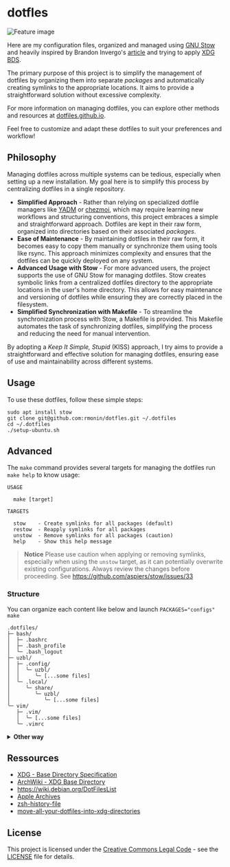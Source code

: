 # dotfles

![Feature image](https://repository-images.githubusercontent.com/742217560/0ff84823-23e7-4ab4-97b1-f10a111b47da)

Here are my configuration files, organized and managed using [GNU Stow](https://www.gnu.org/software/stow/) and heavily inspired by Brandon Invergo's [article](https://brandon.invergo.net/news/2012-05-26-using-gnu-stow-to-manage-your-dotfiles.html) and trying to apply [XDG BDS](https://specifications.freedesktop.org/basedir-spec/basedir-spec-latest.html).

The primary purpose of this project is to simplify the management of dotfiles by organizing them into separate _packages_ and automatically creating symlinks to the appropriate locations. It aims to provide a straightforward solution without excessive complexity.

For more information on managing dotfiles, you can explore other methods and resources at [dotfiles.github.io](https://dotfiles.github.io).

Feel free to customize and adapt these dotfiles to suit your preferences and workflow!

## Philosophy

Managing dotfiles across multiple systems can be tedious, especially when setting up a new installation. My goal here is to simplify this process by centralizing dotfiles in a single repository.

- **Simplified Approach** - Rather than relying on specialized dotfile managers like [YADM](https://yadm.io) or [chezmoi](https://www.chezmoi.io), which may require learning new workflows and structuring conventions, this project embraces a simple and straightforward approach. Dotfiles are kept in their raw form, organized into directories based on their associated _packages_.
- **Ease of Maintenance** - By maintaining dotfiles in their raw form, it becomes easy to copy them manually or synchronize them using tools like rsync. This approach minimizes complexity and ensures that the dotfiles can be quickly deployed on any system.
- **Advanced Usage with Stow** - For more advanced users, the project supports the use of GNU Stow for managing dotfiles. Stow creates symbolic links from a centralized dotfiles directory to the appropriate locations in the user's home directory. This allows for easy maintenance and versioning of dotfiles while ensuring they are correctly placed in the filesystem.
- **Simplified Synchronization with Makefile** - To streamline the synchronization process with Stow, a Makefile is provided. This Makefile automates the task of synchronizing dotfiles, simplifying the process and reducing the need for manual intervention.

By adopting a _Keep It Simple, Stupid_ (KISS) approach, I try aims to provide a straightforward and effective solution for managing dotfiles, ensuring ease of use and maintainability across different systems.

## Usage

To use these dotfiles, follow these simple steps:

```shell
sudo apt install stow
git clone git@github.com:rmonin/dotfles.git ~/.dotfiles 
cd ~/.dotfiles
./setup-ubuntu.sh
```

## Advanced

The `make` command provides several targets for managing the dotfiles run `make help` to know usage:

```
USAGE

  make [target]

TARGETS

  stow    - Create symlinks for all packages (default)
  restow  - Reapply symlinks for all packages
  unstow  - Remove symlinks for all packages (caution)
  help    - Show this help message
```

> **Notice**
> Please use caution when applying or removing symlinks, especially when using the `unstow` target, as it can potentially overwrite existing configurations. Always review the changes before proceeding.
> See https://github.com/aspiers/stow/issues/33

### Structure

You can organize each content like below and launch `PACKAGES="configs" make`

```
.dotfiles/
├─ bash/
│  ├─ .bashrc
│  ├─ .bash_profile
│  ╰─ .bash_logout
├─ uzbl/
│  ├─ .config/
│  │  ╰─ uzbl/
│  │     ╰─ [...some files]
│  ╰─ .local/
│     ╰─ share/
│        ╰─ uzbl/
│           ╰─ [...some files]
╰─ vim/
   ├─ .vim/
   │  ╰─ [...some files]
   ╰─ .vimrc
```

<details><summary><b>Other way</b></summary>

You can alternatively put everything messy on a configs _package_ (or whatever you want)

```
.dotfiles/
╰─ configs/
   ├─ .bashrc
   ├─ .bash_profile
   ├─ .bash_logout
   ├─ uzbl/
   │  ╰─ [...some files]
   ├─ .local/
   │  ╰─ share/
   │     ╰─ uzbl/
   │        ╰─ [...some files]
   ├─ .vim/
   │  ╰─ [...some files]
   ╰─ .vimrc
```

> **NOT WORKING**
> According to Stow documentation, the Makefile manage also `--dotfiles` option, so you can also use _dot-_ prefix if you do not want hidden content on your project :
>
> ```
> dotfles/
> ╰─ configs/
>    ├─ dot-bashrc
>    ├─ dot-bash_profile
>    ├─ dot-bash_logout
>    ├─ uzbl/
>    │  ╰─ [...some files]
>    ├─ dot-local/
>    │  ╰─ share/
>    │     ╰─ uzbl/
>    │        ╰─ [...some files]
>    ├─ dot-vim/
>    │  ╰─ [...some files]
>    ╰─ dot-vimrc
> ```

</details>

## Ressources

- [XDG - Base Directory Specification](https://gist.github.com/roalcantara/107ba66dfa3b9d023ac9329e639bc58c)
- [ArchWiki - XDG Base Directory](https://wiki.archlinux.org/title/XDG_Base_Directory)
- https://wiki.debian.org/DotFilesList
- [Apple Archives](https://developer.apple.com/library/archive/documentation/FileManagement/Conceptual/FileSystemProgrammingGuide/FileSystemOverview/FileSystemOverview.html#//apple_ref/doc/uid/TP40010672-CH2-SW14)
- [zsh-history-file](https://unix.stackexchange.com/questions/654663/problem-with-zsh-history-file)
- [move-all-your-dotfiles-into-xdg-directories](https://superuser.com/questions/874901/what-are-the-step-to-move-all-your-dotfiles-into-xdg-directories)

## License

This project is licensed under the [Creative Commons Legal Code](https://creativecommons.org/licenses/) - see the [LICENSE](LICENSE) file for details.
